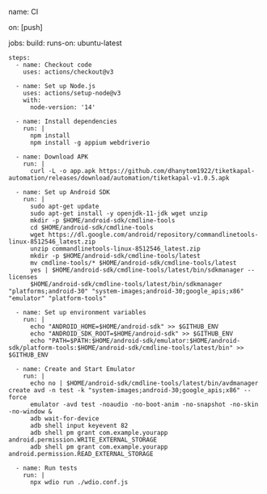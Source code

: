 name: CI

on: [push]

jobs:
  build:
    runs-on: ubuntu-latest

    steps:
      - name: Checkout code
        uses: actions/checkout@v3

      - name: Set up Node.js
        uses: actions/setup-node@v3
        with:
          node-version: '14'

      - name: Install dependencies
        run: |
          npm install
          npm install -g appium webdriverio

      - name: Download APK
        run: |
          curl -L -o app.apk https://github.com/dhanytom1922/tiketkapal-automation/releases/download/automation/tiketkapal-v1.0.5.apk

      - name: Set up Android SDK
        run: |
          sudo apt-get update
          sudo apt-get install -y openjdk-11-jdk wget unzip
          mkdir -p $HOME/android-sdk/cmdline-tools
          cd $HOME/android-sdk/cmdline-tools
          wget https://dl.google.com/android/repository/commandlinetools-linux-8512546_latest.zip
          unzip commandlinetools-linux-8512546_latest.zip
          mkdir -p $HOME/android-sdk/cmdline-tools/latest
          mv cmdline-tools/* $HOME/android-sdk/cmdline-tools/latest
          yes | $HOME/android-sdk/cmdline-tools/latest/bin/sdkmanager --licenses
          $HOME/android-sdk/cmdline-tools/latest/bin/sdkmanager "platforms;android-30" "system-images;android-30;google_apis;x86" "emulator" "platform-tools"

      - name: Set up environment variables
        run: |
          echo "ANDROID_HOME=$HOME/android-sdk" >> $GITHUB_ENV
          echo "ANDROID_SDK_ROOT=$HOME/android-sdk" >> $GITHUB_ENV
          echo "PATH=$PATH:$HOME/android-sdk/emulator:$HOME/android-sdk/platform-tools:$HOME/android-sdk/cmdline-tools/latest/bin" >> $GITHUB_ENV

      - name: Create and Start Emulator
        run: |
          echo no | $HOME/android-sdk/cmdline-tools/latest/bin/avdmanager create avd -n test -k "system-images;android-30;google_apis;x86" --force
          emulator -avd test -noaudio -no-boot-anim -no-snapshot -no-skin -no-window &
          adb wait-for-device
          adb shell input keyevent 82
          adb shell pm grant com.example.yourapp android.permission.WRITE_EXTERNAL_STORAGE
          adb shell pm grant com.example.yourapp android.permission.READ_EXTERNAL_STORAGE

      - name: Run tests
        run: |
          npx wdio run ./wdio.conf.js
